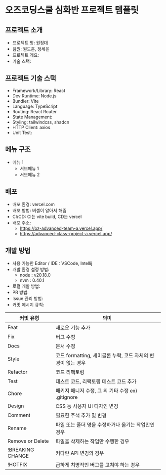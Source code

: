 # 오즈코딩스쿨 심화반 프로젝트 템플릿

## 프로젝트 소개

- 프로젝트 명: 원정대
- 팀원: 원도훈, 정세윤
- 프로젝트 개요:
- 기술 스택:


## 프로젝트 기술 스택

- Framework/Library: React
- Dev Runtime: Node.js
- Bundler: Vite
- Language: TypeScript
- Routing: React Router
- State Management:
- Styling: tailwindcss, shadcn
- HTTP Client: axios
- Unit Test:

## 메뉴 구조

- 메뉴 1
  - 서브메뉴 1
  - 서브메뉴 2

## 배포

- 배포 환경: vercel.com
- 배포 방법: 버셀이 알아서 해줌
- CI/CD: CI는 vite build, CD는 vercel
- 배포 주소: 
    - https://oz-advanced-team-a.vercel.app/
    - https://advanced-class-project-a.vercel.app/

## 개발 방법

- 사용 가능한 Editor / IDE : VSCode, Intellij
- 개발 환경 설정 방법:
    - node : v20.18.0
    - nvm : 0.40.1 
- 로컬 개발 방법:
- PR 방법:
- Issue 관리 방법:
- 커밋 메시지 규칙:

커밋 유형 | 의미
-- | --
Feat | 새로운 기능 추가
Fix | 버그 수정
Docs | 문서 수정
Style | 코드 formatting, 세미콜론 누락, 코드 자체의 변경이 없는 경우
Refactor | 코드 리팩토링
Test | 테스트 코드, 리팩토링 테스트 코드 추가
Chore | 패키지 매니저 수정, 그 외 기타 수정 ex) .gitignore
Design | CSS 등 사용자 UI 디자인 변경
Comment | 필요한 주석 추가 및 변경
Rename | 파일 또는 폴더 명을 수정하거나 옮기는 작업만인 경우
Remove  or Delete | 파일을 삭제하는 작업만 수행한 경우
!BREAKING CHANGE | 커다란 API 변경의 경우
!HOTFIX | 급하게 치명적인 버그를 고쳐야 하는 경우 
